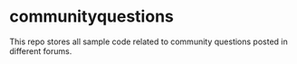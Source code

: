 # communityquestions
This repo stores all sample code related to community questions posted in different forums. 
